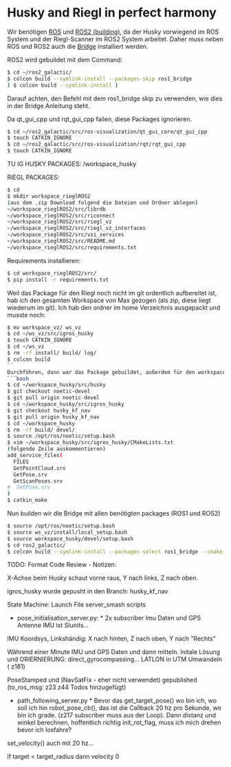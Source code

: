 # Husky and Riegl in perfect harmony

Wir benötigen [ROS](http://wiki.ros.org/noetic/Installation/Ubuntu) und [ROS2 (building)](https://docs.ros.org/en/galactic/Installation/Ubuntu-Development-Setup.html), da der Husky vorwiegend im ROS System und der Riegl-Scanner im ROS2 System arbeitet. Daher muss neben ROS und ROS2 auch die [Bridge](https://github.com/ros2/ros1_bridge) installiert werden.


ROS2 wird gebuildet mit dem Command:
```bash
$ cd ~/ros2_galactic/
$ colcon build --symlink-install --packages-skip ros1_bridge
( $ colcon build --symlink-install )
```
Darauf achten, den Befehl mit dem ros1_bridge skip zu verwenden, wie dies in der Bridge Anleitung steht.

Da  qt_gui_cpp und rqt_gui_cpp failen, diese Packages ignorieren.

```bash
$ cd ~/ros2_galactic/src/ros-visualization/qt_gui_core/qt_gui_cpp
$ touch CATKIN_IGNORE
$ cd ~/ros2_galactic/src/ros-visualization/rqt/rqt_gui_cpp
$ touch CATKIN_IGNORE
```

TU IG HUSKY PACKAGES:
/workspace_husky

RIEGL PACKAGES:
```bash
$ cd
$ mkdir workspace_rieglROS2
(aus dem .zip Download folgend die Dateien und Ordner ablegen)
~/workspace_rieglROS2/src/librdb
~/workspace_rieglROS2/src/riconnect
~/workspace_rieglROS2/src/riegl_vz
~/workspace_rieglROS2/src/riegl_vz_interfaces
~/workspace_rieglROS2/src/vzi_services
~/workspace_rieglROS2/src/README.md
~/workspace_rieglROS2/src/requirements.txt
```

Requirements installieren:
```bash
$ cd workspace_rieglROS2/src/
$ pip install -r requirements.txt
```

Weil das Package für den Riegl noch nicht im git ordentlich aufbereitet ist, hab ich den gesamten Workspace von Max gezogen (als zip, diese liegt wiederum im git). Ich hab den ordner im home Verzeichnis ausgepackt und musste noch:
```bash
$ mv workspace_vz/ ws_vz
$ cd ~/ws_vz/src/igros_husky
$ touch CATKIN_IGNORE
$ cd ~/ws_vz
$ rm -rf install/ build/ log/
$ colcon build
``
Durchführen, dann war das Package gebuildet, außerdem für den workspace_husky die Packages 
```bash
$ cd ~/workspace_husky/src/husky
$ git checkout noetic-devel
$ git pull origin noetic-devel
$ cd ~/workspace_husky/src/igros_husky
$ git checkout husky_kf_nav
$ git pull origin husky_kf_nav
$ cd ~/workspace_husky
$ rm -rf build/ devel/
$ source /opt/ros/noetic/setup.bash 
$ vim ~/workspace_husky/src/igros_husky/CMakeLists.txt
(folgende Zeile auskommentieren)
add_service_files(
  FILES
  GetPointCloud.srv
  GetPose.srv
  GetScanPoses.srv
#  SetPose.srv
)
$ catkin_make
```

Nun builden wir die Bridge mit allen benötigten packages (ROS1 und ROS2)
```bash
$ source /opt/ros/noetic/setup.bash 
$ source ws_vz/install/local_setup.bash 
$ source workspace_husky/devel/setup.bash 
$ cd ros2_galactic/
$ colcon build --symlink-install --packages-select ros1_bridge --cmake-force-configure
```


TODO: Format
Code Review - Notizen:

X-Achse beim Husky schaut vorne raus, Y nach links, Z nach oben.

igros_husky wurde gepusht in den Branch: husky_kf_nav

State Machine: 
Launch File
server_smash
scripts
* pose_initialisation_server.py: *
2x subscriber Imu Daten und GPS Antenne 
IMU ist SIunits...

IMU Koordsys, Linkshändig: X nach hinten, Z nach oben, Y nach "Rechts"

Während einer Minute IMU und GPS Daten und dann mitteln. Initale Lösung und ORIERNIERUNG: direct_gyrocompassing...
LATLON in UTM Umwandeln ( z181)

PoseStamped und (NavSatFix  - eher nicht verwendet) gepublished
(to_ros_msg: 
z23 z44 Todos hinzugefügt)

* path_following_server.py *
Bevor das 
get_target_pose() wo bin ich, wo soll ich hin
robot_pose_cb(), das ist die Callback 20 hz pro Sekunde, wo bin ich grade. (z217 subscriber muss aus der Loop).
Dann distanz und winkel berechnen, hoffentlich richtig
init_rot_flag, muss ich mich drehen bevor ich losfahre?

set_velocity() auch mit 20 hz...

if target < target_radius dann velocity 0











